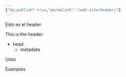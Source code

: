 ```yaml
---
{"dg-publish":true,"permalink":"/web-site/header/"}
---
```


Esto es el header

This is the header


- head
	- metadata


Uses

Examples